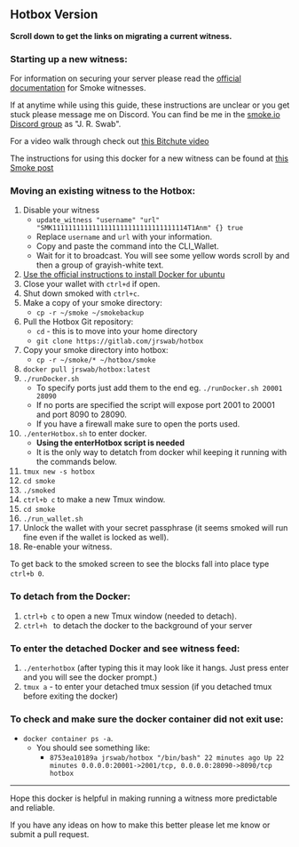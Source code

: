 ## Hotbox Version
**Scroll down to get the links on migrating a current witness.**

### Starting up a new witness:
For information on securing your server please read the [official documentation](https://cdn.discordapp.com/attachments/491080454372327435/495224522556047361/Smoke.io_Witness_Guide_v1.3.pdf) for Smoke witnesses.

If at anytime while using this guide, these instructions are unclear or you get stuck please message me on Discord. You can find be me in the [smoke.io Discord group](https://discord.gg/MpJH3qq) as "J. R. Swab".

For a video walk through check out [this Bitchute video](https://www.bitchute.com/video/-TDVmen14AM/)

The instructions for using this docker for a new witness can be found at [this Smoke post](https://smoke.io/witness/@jrswab/updated-witness-hotbox-install-directions)

### Moving an existing witness to the Hotbox:
1. Disable your witness
    * `update_witness "username" "url" "SMK1111111111111111111111111111111114T1Anm" {} true`
    * Replace `username` and `url` with your information.
    * Copy and paste the command into the CLI_Wallet.
    * Wait for it to broadcast. You will see some yellow words scroll by and then a group of grayish-white text.
2. [Use the official instructions to install Docker for ubuntu](https://docs.docker.com/install/linux/docker-ce/ubuntu/)
3. Close your wallet with `ctrl+d` if open.
4. Shut down smoked with `ctrl+c`.
5. Make a copy of your smoke directory:
    * `cp -r ~/smoke ~/smokebackup`
6. Pull the Hotbox Git repository:
    * `cd` - this is to move into your home directory
    * `git clone https://gitlab.com/jrswab/hotbox`
7. Copy your smoke directory into hotbox:
    * `cp -r ~/smoke/* ~/hotbox/smoke`
8. `docker pull jrswab/hotbox:latest`
8. `./runDocker.sh`
    * To specify ports just add them to the end eg. `./runDocker.sh 20001 28090`
    * If no ports are specified the script will expose port 2001 to 20001 and port 8090 to 28090.
    * If you have a firewall make sure to open the ports used.
8. `./enterHotbox.sh` to enter docker.
    * **Using the enterHotbox script is needed**
    * It is the only way to detatch from docker whil keeping it running with the commands below.
9. `tmux new -s hotbox`
10. `cd smoke`
11. `./smoked`
12. `ctrl+b c` to make a new Tmux window.
13. `cd smoke`
14. `./run_wallet.sh`
15. Unlock the wallet with your secret passphrase (it seems smoked will run fine even if the wallet is locked as well).
16. Re-enable your witness.

To get back to the smoked screen to see the blocks fall into place type `ctrl+b 0`.

### To detach from the Docker:
1. `ctrl+b c` to open a new Tmux window (needed to detach).
2. `ctrl+h ` to detach the docker to the background of your server

### To enter the detached Docker and see witness feed:
1. `./enterhotbox` (after typing this it may look like it hangs. Just press enter and you will see the docker prompt.)
2. `tmux a` - to enter your detached tmux session (if you detached tmux before exiting the docker)

### To check and make sure the docker container did not exit use:
* `docker container ps -a`.
  * You should see something like:
    * `8753ea10189a jrswab/hotbox "/bin/bash" 22 minutes ago Up 22 minutes 0.0.0.0:20001->2001/tcp, 0.0.0.0:28090->8090/tcp hotbox`

---

Hope this docker is helpful in making running a witness more predictable and reliable.

If you have any ideas on how to make this better please let me know or submit a pull request.